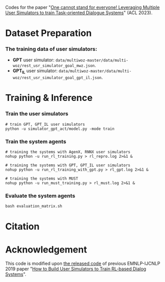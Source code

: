 
Codes for the paper "[One cannot stand for everyone! Leveraging Multiple User Simulators to train Task-oriented Dialogue Systems](https://aclanthology.org/2023.acl-long.1/)" (ACL 2023).


# Dataset Preparation
### The training data of user simulators:

* **GPT** user simulator:
`data/multiwoz-master/data/multi-woz/rest_usr_simulator_goal_mwz.json`.
* **GPT$_{\mathrm{IL}}$** user simulator: `data/multiwoz-master/data/multi-woz/rest_usr_simulator_goal_gpt_il.json`.


# Training & Inference
### Train the user simulators
```
# train GPT, GPT_IL user simulators
python -u simulator_gpt_act/model.py -mode train
```

### Train the system agents
```
# training the systems with AgenX, RNNX user simulators
nohup python -u run_rl_training.py > rl_repro.log 2>&1 &

# training the systems with GPT, GPT_IL user simulators
nohup python -u run_rl_training_with_gpt.py > rl_gpt.log 2>&1 &

# training the systems with MUST
nohup python -u run_must_training.py > rl_must.log 2>&1 &
```

### Evaluate the system agents
```
bash evaluation_matrix.sh
```

# Citation

# Acknowledgement
This code is modified upon [the released code](https://github.com/wyshi/user-simulator) of previous EMNLP-IJCNLP 2019 paper "[How to Build User Simulators to Train RL-based Dialog Systems](https://aclanthology.org/D19-1206.pdf)".
